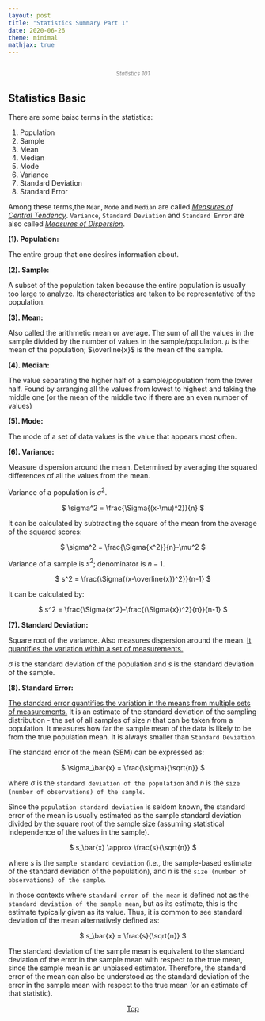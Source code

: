 ```yaml
---
layout: post
title: "Statistics Summary Part 1"
date: 2020-06-26
theme: minimal
mathjax: true
---
```

<div id='top'>
  <p align="center"><img src="{{site.baseurl}}/assets/images/post/statistics/statistics101.png" title=""></p>
  <p align="center" style="font-size: 0.8em; color: grey; font-style: italic;">Statistics 101</p>
</div>

## Statistics Basic
There are some baisc terms in the statistics:
1. Population
2. Sample
3. Mean
4. Median
5. Mode
6. Variance
7. Standard Deviation
8. Standard Error

Among these terms,the `Mean`, `Mode` and `Median` are called *<u><a href="https://en.wikipedia.org/wiki/Central_tendency">Measures of Central Tendency</a></u>*. `Variance`, `Standard Deviation` and `Standard Error` are also called *<u>Measures of Dispersion</u>*.

__(1). Population:__ 

The entire group that one desires information about.

__(2). Sample:__ 

A subset of the population taken because the entire population is usually too large to analyze. Its characteristics are taken to be representative of the population.

__(3). Mean:__ 

Also called the arithmetic mean or average.
The sum of all the values in the sample divided by the number of values in the sample/population. $\mu$ is the mean of the population; 	$\overline{x}$ is the mean of the sample.

__(4). Median:__ 

The value separating the higher half of a sample/population from the lower half. Found by arranging all the values from lowest to highest and taking the middle one (or the mean of the middle two if there are an even number of values)

__(5). Mode:__ 

The mode of a set of data values is the value that appears most often.

__(6). Variance:__ 

Measure dispersion around the mean. Determined by averaging the squared differences of all the values from the mean.

Variance of a population is $\sigma^2$.
<p align="center">$
\sigma^2 = \frac{\Sigma{(x-\mu)^2}}{n}
$</p>

It can be calculated by subtracting the square of the mean from the average of the squared scores:
<p align="center">$
\sigma^2 = \frac{\Sigma{x^2}}{n}-\mu^2
$</p>

Variance of a sample is $s^2$; denominator is $n-1$.
<p align="center">$
s^2 = \frac{\Sigma{(x-\overline{x})^2}}{n-1}
$</p>

It can be calculated by:
<p align="center">$
s^2 = \frac{\Sigma{x^2}-\frac{(\Sigma{x})^2}{n}}{n-1}
$</p>

__(7). Standard Deviation:__ 

Square root of the variance. Also measures dispersion around the mean. <u>It quantifies the variation within a set of measurements.</u>

$\sigma$ is the standard deviation of the population and $s$ is the standard deviation of the sample.

__(8). Standard Error:__ 

<u>The standard error quantifies the variation in the means from multiple sets of measurements.</u> It is an estimate of the standard deviation of the sampling distribution - the set of all samples of size $n$ that can be taken from a population. It measures how far the sample mean of the data is likely to be from the true population mean. It is always smaller than `Standard Deviation`.

The standard error of the mean (SEM) can be expressed as:

<p align="center">$
\sigma_\bar{x} = \frac{\sigma}{\sqrt{n}}
$</p>

where $\sigma$ is the `standard deviation of the population` and $n$ is the `size (number of observations) of the sample`.

Since the `population standard deviation` is seldom known, the standard error of the mean is usually estimated as the sample standard deviation divided by the square root of the sample size (assuming statistical independence of the values in the sample).

<p align="center">$
s_\bar{x} \approx \frac{s}{\sqrt{n}}
$</p>

where $s$ is the `sample standard deviation` (i.e., the sample-based estimate of the standard deviation of the population), and $n$ is the `size (number of observations) of the sample`.

In those contexts where `standard error of the mean` is defined not as the `standard deviation of the sample mean`, but as its estimate, this is the estimate typically given as its value. Thus, it is common to see standard deviation of the mean alternatively defined as:

<p align="center">$
s_\bar{x} = \frac{s}{\sqrt{n}}
$</p>

The standard deviation of the sample mean is equivalent to the standard deviation of the error in the sample mean with respect to the true mean, since the sample mean is an unbiased estimator. Therefore, the standard error of the mean can also be understood as the standard deviation of the error in the sample mean with respect to the true mean (or an estimate of that statistic).


<p align="center"><a href="#top">Top</a></p>

